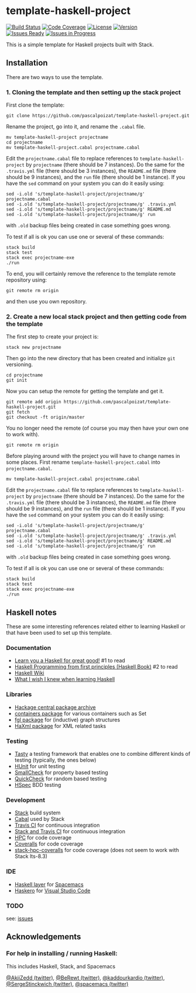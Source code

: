 # template-haskell-project

[![Build Status](https://img.shields.io/travis/pascalpoizat/template-haskell-project/master.svg?style=flat-square)](https://travis-ci.org/pascalpoizat/template-haskell-project)
[![Code Coverage](https://img.shields.io/coveralls/pascalpoizat/template-haskell-project/master.svg?style=flat-square)](https://coveralls.io/github/pascalpoizat/template-haskell-project)
[![License](https://img.shields.io/badge/license-Apache%20License%202.0-blue.svg?style=flat-square)](LICENSE)
[![Version](https://img.shields.io/badge/version-0.1.0.0-blue.svg?style=flat-square&label=version)](template-haskell-project.cabal)<br/>
[![Issues Ready](https://img.shields.io/github/issues-raw/pascalpoizat/template-haskell-project/ready.svg?style=flat-square&label=issues%20ready%20for%20development)](https://waffle.io/pascalpoizat/template-haskell-project)
[![Issues in Progress](https://img.shields.io/github/issues-raw/pascalpoizat/template-haskell-project/in%20progress.svg?style=flat-square&label=issues%20in%20progress)](https://waffle.io/pascalpoizat/template-haskell-project)

<!--
[![Version](https://img.shields.io/hackage/v/template-haskell-project.svg?label=version&amp;style=flat-square)](https://hackage.haskell.org/package/template-haskell-project)
-->

This is a simple template for Haskell projects built with Stack.

## Installation

There are two ways to use the template.

### 1. Cloning the template and then setting up the stack project

First clone the template:

```
git clone https://github.com/pascalpoizat/template-haskell-project.git
```

Rename the project, go into it, and rename the `.cabal` file.

```
mv template-haskell-project projectname
cd projectname
mv template-haskell-project.cabal projectname.cabal
```

Edit the `projectname.cabal` file to replace references to `template-haskell-project` by `projectname`
(there should be 7 instances). 
Do the same for the `.travis.yml` file (there should be 3 instances),
the `README.md` file (there should be 9 instances), and
the `run` file (there should be 1 instance). If you have the `sed` command on your system you can do it easily using:

```
sed -i.old 's/template-haskell-project/projectname/g' projectname.cabal
sed -i.old 's/template-haskell-project/projectname/g' .travis.yml
sed -i.old 's/template-haskell-project/projectname/g' README.md
sed -i.old 's/template-haskell-project/projectname/g' run
```

with `.old` backup files being created in case something goes wrong.

To test if all is ok you can use one or several of these commands:

```
stack build
stack test
stack exec projectname-exe
./run
```

To end, you will certainly remove the reference to the template remote repository using:

```
git remote rm origin
```

and then use you own repository.

### 2. Create a new local stack project and then getting code from the template

The first step to create your project is:

```
stack new projectname
```

Then go into the new directory that has been created and initialize `git` versioning.

```
cd projectname
git init
```

Now you can setup the remote for getting the template and get it.

```
git remote add origin https://github.com/pascalpoizat/template-haskell-project.git
git fetch
git checkout -ft origin/master
```

You no longer need the remote (of course you may then have your own one to work with).

```
git remote rm origin
```

Before playing around with the project you will have to change names in some places.
First rename `template-haskell-project.cabal` into `projectname.cabal`.

```
mv template-haskell-project.cabal projectname.cabal
```

Edit the `projectname.cabal` file to replace references to `template-haskell-project` by `projectname`
(there should be 7 instances). 
Do the same for the `.travis.yml` file (there should be 3 instances),
the `README.md` file (there should be 9 instances), and
the `run` file (there should be 1 instance). If you have the `sed` command on your system you can do it easily using:

```
sed -i.old 's/template-haskell-project/projectname/g' projectname.cabal
sed -i.old 's/template-haskell-project/projectname/g' .travis.yml
sed -i.old 's/template-haskell-project/projectname/g' README.md
sed -i.old 's/template-haskell-project/projectname/g' run
```

with `.old` backup files being created in case something goes wrong.

To test if all is ok you can use one or several of these commands:

```
stack build
stack test
stack exec projectname-exe
./run
```

## Haskell notes

These are some interesting references related either to learning Haskell or that have been used to set up this template.

### Documentation

- [Learn you a Haskell for great good!](http://learnyouahaskell.com) #1 to read 
- [Haskell Programming from first principles (Haskell Book)](http://haskellbook.com) #2 to read
- [Haskell Wiki](https://wiki.haskell.org/FAQ)
- [What I wish I knew when learning Haskell](http://dev.stephendiehl.com/hask/)

### Libraries

- [Hackage central package archive](https://hackage.haskell.org)
- [containers package](https://hackage.haskell.org/package/containers) for various containers such as Set
- [fgl package](http://hackage.haskell.org/package/fgl) for (inductive) graph structures
- [HaXml package](https://hackage.haskell.org/package/HaXml) for XML related tasks

### Testing

- [Tasty](http://documentup.com/feuerbach/tasty) a testing framework that enables one to combine different kinds of testing (typically, the ones below)
- [HUnit](https://github.com/hspec/HUnit#readme) for unit testing
- [SmallCheck](https://github.com/feuerbach/smallcheck#readme) for property based testing
- [QuickCheck](https://github.com/nick8325/quickcheck#readme) for random based testing
- [HSpec](http://hspec.github.io) BDD testing

### Development

- [Stack](https://haskellstack.org/) build system
- [Cabal](https://www.haskell.org/cabal/) used by Stack
- [Travis CI](https://travis-ci.org) for continuous integration
- [Stack and Travis CI](https://docs.haskellstack.org/en/latest/travis_ci/) for continuous integration
- [HPC](https://wiki.haskell.org/Haskell_program_coverage) for code coverage
- [Coveralls](https://coveralls.io) for code coverage
- [stack-hpc-coveralls](https://github.com/rubik/stack-hpc-coveralls) for code coverage (does not seem to work with Stack lts-8.3)

### IDE

- [Haskell layer](https://github.com/syl20bnr/spacemacs/tree/master/layers/%2Blang/haskell) for [Spacemacs](http://spacemacs.org)
- [Haskero](https://gitlab.com/vannnns/haskero/blob/master/README.md) for [Visual Studio Code](https://code.visualstudio.com)

### TODO

see: [issues](https://github.com/pascalpoizat/template-haskell-project/issues)

## Acknowledgements

### For help in installing / running Haskell:

This includes Haskell, Stack, and Spacemacs

[@AkiiZedd (twitter)](https://twitter.com/AkiiZedd),
[@BeRewt (twitter)](https://twitter.com/BeRewt),
[@kaddourkardio (twitter)](https://twitter.com/kaddourkardio), 
[@SergeStinckwich (twitter)](https://twitter.com/SergeStinckwich),
[@spacemacs (twitter)](https://twitter.com/spacemacs)
